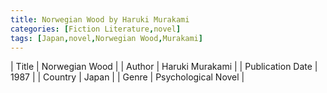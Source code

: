 ```yaml
---
title: Norwegian Wood by Haruki Murakami
categories: [Fiction Literature,novel]
tags: [Japan,novel,Norwegian Wood,Murakami]
---
```

        
| Title | Norwegian Wood  |
| Author |  Haruki Murakami  |
| Publication Date | 1987   |
| Country | Japan |
| Genre | Psychological Novel  |
        